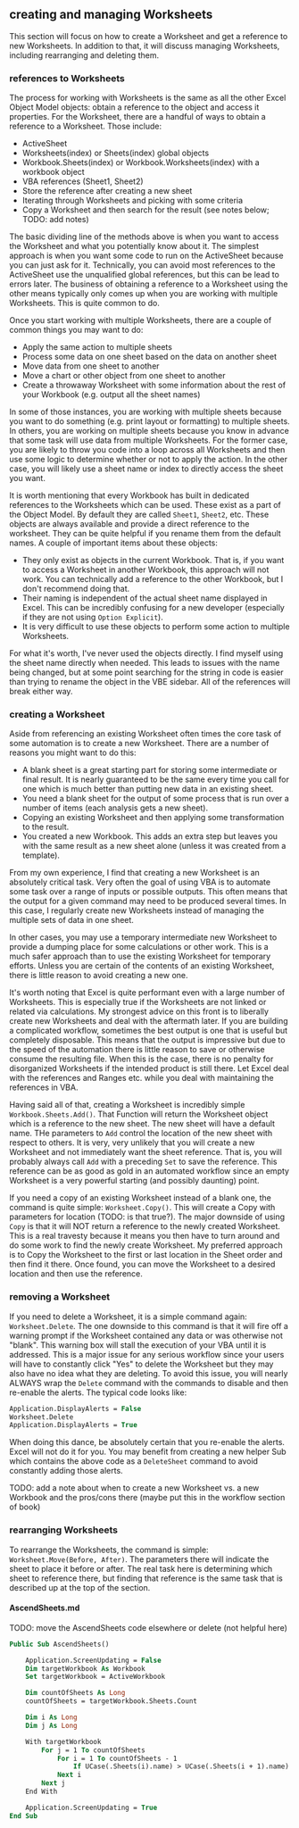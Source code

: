 ## creating and managing Worksheets

This section will focus on how to create a Worksheet and get a reference to new Worksheets. In addition to that, it will discuss managing Worksheets, including rearranging and deleting them.

### references to Worksheets

The process for working with Worksheets is the same as all the other Excel Object Model objects: obtain a reference to the object and access it properties. For the Worksheet, there are a handful of ways to obtain a reference to a Worksheet. Those include:

- ActiveSheet
- Worksheets(index) or Sheets(index) global objects
- Workbook.Sheets(index) or Workbook.Worksheets(index) with a workbook object
- VBA references (Sheet1, Sheet2)
- Store the reference after creating a new sheet
- Iterating through Worksheets and picking with some criteria
- Copy a Worksheet and then search for the result (see notes below; TODO: add notes)

The basic dividing line of the methods above is when you want to access the Worksheet and what you potentially know about it. The simplest approach is when you want some code to run on the ActiveSheet because you can just ask for it. Technically, you can avoid most references to the ActiveSheet use the unqualified global references, but this can be lead to errors later. The business of obtaining a reference to a Worksheet using the other means typically only comes up when you are working with multiple Worksheets. This is quite common to do.

Once you start working with multiple Worksheets, there are a couple of common things you may want to do:

- Apply the same action to multiple sheets
- Process some data on one sheet based on the data on another sheet
- Move data from one sheet to another
- Move a chart or other object from one sheet to another
- Create a throwaway Worksheet with some information about the rest of your Workbook (e.g. output all the sheet names)

In some of those instances, you are working with multiple sheets because you want to do something (e.g. print layout or formatting) to multiple sheets. In others, you are working on multiple sheets because you know in advance that some task will use data from multiple Worksheets. For the former case, you are likely to throw you code into a loop across all Worksheets and then use some logic to determine whether or not to apply the action. In the other case, you will likely use a sheet name or index to directly access the sheet you want.

It is worth mentioning that every Workbook has built in dedicated references to the Worksheets which can be used. These exist as a part of the Object Model. By default they are called `Sheet1`, `Sheet2`, etc. These objects are always available and provide a direct reference to the worksheet. They can be quite helpful if you rename them from the default names. A couple of important items about these objects:

- They only exist as objects in the current Workbook. That is, if you want to access a Worksheet in another Workbook, this approach will not work. You can technically add a reference to the other Workbook, but I don't recommend doing that.
- Their naming is independent of the actual sheet name displayed in Excel. This can be incredibly confusing for a new developer (especially if they are not using `Option Explicit`).
- It is very difficult to use these objects to perform some action to multiple Worksheets.

For what it's worth, I've never used the objects directly. I find myself using the sheet name directly when needed. This leads to issues with the name being changed, but at some point searching for the string in code is easier than trying to rename the object in the VBE sidebar. All of the references will break either way.

### creating a Worksheet

Aside from referencing an existing Worksheet often times the core task of some automation is to create a new Worksheet. There are a number of reasons you might want to do this:

- A blank sheet is a great starting part for storing some intermediate or final result. It is nearly guaranteed to be the same every time you call for one which is much better than putting new data in an existing sheet.
- You need a blank sheet for the output of some process that is run over a number of items (each analysis gets a new sheet).
- Copying an existing Worksheet and then applying some transformation to the result.
- You created a new Workbook. This adds an extra step but leaves you with the same result as a new sheet alone (unless it was created from a template).

From my own experience, I find that creating a new Worksheet is an absolutely critical task. Very often the goal of using VBA is to automate some task over a range of inputs or possible outputs. This often means that the output for a given command may need to be produced several times. In this case, I regularly create new Worksheets instead of managing the multiple sets of data in one sheet.

In other cases, you may use a temporary intermediate new Worksheet to provide a dumping place for some calculations or other work. This is a much safer approach than to use the existing Worksheet for temporary efforts. Unless you are certain of the contents of an existing Worksheet, there is little reason to avoid creating a new one.

It's worth noting that Excel is quite performant even with a large number of Worksheets. This is especially true if the Worksheets are not linked or related via calculations. My strongest advice on this front is to liberally create new Worksheets and deal with the aftermath later. If you are building a complicated workflow, sometimes the best output is one that is useful but completely disposable. This means that the output is impressive but due to the speed of the automation there is little reason to save or otherwise consume the resulting file. When this is the case, there is no penalty for disorganized Worksheets if the intended product is still there. Let Excel deal with the references and Ranges etc. while you deal with maintaining the references in VBA.

Having said all of that, creating a Worksheet is incredibly simple `Workbook.Sheets.Add()`. That Function will return the Worksheet object which is a reference to the new sheet. The new sheet will have a default name. THe parameters to `Add` control the location of the new sheet with respect to others. It is very, very unlikely that you will create a new Worksheet and not immediately want the sheet reference. That is, you will probably always call `Add` with a preceding `Set` to save the reference. This reference can be as good as gold in an automated workflow since an empty Worksheet is a very powerful starting (and possibly daunting) point.

If you need a copy of an existing Worksheet instead of a blank one, the command is quite simple: `Worksheet.Copy()`. This will create a Copy with parameters for location (TODO: is that true?). The major downside of using `Copy` is that it will NOT return a reference to the newly created Worksheet. This is a real travesty because it means you then have to turn around and do some work to find the newly create Worksheet. My preferred approach is to Copy the Worksheet to the first or last location in the Sheet order and then find it there. Once found, you can move the Worksheet to a desired location and then use the reference.

### removing a Worksheet

If you need to delete a Worksheet, it is a simple command again: `Worksheet.Delete`. The one downside to this command is that it will fire off a warning prompt if the Worksheet contained any data or was otherwise not "blank". This warning box will stall the execution of your VBA until it is addressed. This is a major issue for any serious workflow since your users will have to constantly click "Yes" to delete the Worksheet but they may also have no idea what they are deleting. To avoid this issue, you will nearly ALWAYS wrap the `Delete` command with the commands to disable and then re-enable the alerts. The typical code looks like:

```vb
Application.DisplayAlerts = False
Worksheet.Delete
Application.DisplayAlerts = True
```

When doing this dance, be absolutely certain that you re-enable the alerts. Excel will not do it for you. You may benefit from creating a new helper Sub which contains the above code as a `DeleteSheet` command to avoid constantly adding those alerts.

TODO: add a note about when to create a new Worksheet vs. a new Workbook and the pros/cons there (maybe put this in the workflow section of book)

### rearranging Worksheets

To rearrange the Worksheets, the command is simple: `Worksheet.Move(Before, After)`. The parameters there will indicate the sheet to place it before or after. The real task here is determining which sheet to reference there, but finding that reference is the same task that is described up at the top of the section.

#### AscendSheets.md

TODO: move the AscendSheets code elsewhere or delete (not helpful here)

```vb
Public Sub AscendSheets()

    Application.ScreenUpdating = False
    Dim targetWorkbook As Workbook
    Set targetWorkbook = ActiveWorkbook

    Dim countOfSheets As Long
    countOfSheets = targetWorkbook.Sheets.Count

    Dim i As Long
    Dim j As Long

    With targetWorkbook
        For j = 1 To countOfSheets
            For i = 1 To countOfSheets - 1
                If UCase(.Sheets(i).name) > UCase(.Sheets(i + 1).name) Then .Sheets(i).Move after:=.Sheets(i + 1)
            Next i
        Next j
    End With

    Application.ScreenUpdating = True
End Sub
```
